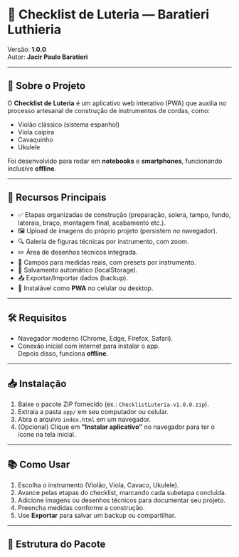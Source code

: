 # 🎸 Checklist de Luteria — Baratieri Luthieria

Versão: **1.0.0**  
Autor: **Jacir Paulo Baratieri**

---

## 📖 Sobre o Projeto
O **Checklist de Luteria** é um aplicativo web interativo (PWA) que auxilia no processo artesanal de construção de instrumentos de cordas, como:
- Violão clássico (sistema espanhol)
- Viola caipira
- Cavaquinho
- Ukulele

Foi desenvolvido para rodar em **notebooks** e **smartphones**, funcionando inclusive **offline**.

---

## 🚀 Recursos Principais
- ✅ Etapas organizadas de construção (preparação, solera, tampo, fundo, laterais, braço, montagem final, acabamento etc.).
- 🖼️ Upload de imagens do próprio projeto (persistem no navegador).
- 🔍 Galeria de figuras técnicas por instrumento, com zoom.
- ✏️ Área de desenhos técnicos integrada.
- 📏 Campos para medidas reais, com presets por instrumento.
- 💾 Salvamento automático (localStorage).
- 📤 Exportar/Importar dados (backup).
- 📱 Instalável como **PWA** no celular ou desktop.

---

## 🛠️ Requisitos
- Navegador moderno (Chrome, Edge, Firefox, Safari).
- Conexão inicial com internet para instalar o app.  
  Depois disso, funciona **offline**.

---

## 📥 Instalação
1. Baixe o pacote ZIP fornecido (ex.: `ChecklistLuteria-v1.0.0.zip`).  
2. Extraia a pasta `app/` em seu computador ou celular.  
3. Abra o arquivo `index.html` em um navegador.  
4. (Opcional) Clique em **"Instalar aplicativo"** no navegador para ter o ícone na tela inicial.

---

## 📚 Como Usar
1. Escolha o instrumento (Violão, Viola, Cavaco, Ukulele).  
2. Avance pelas etapas do checklist, marcando cada subetapa concluída.  
3. Adicione imagens ou desenhos técnicos para documentar seu projeto.  
4. Preencha medidas conforme a construção.  
5. Use **Exportar** para salvar um backup ou compartilhar.  

---

## 📂 Estrutura do Pacote
